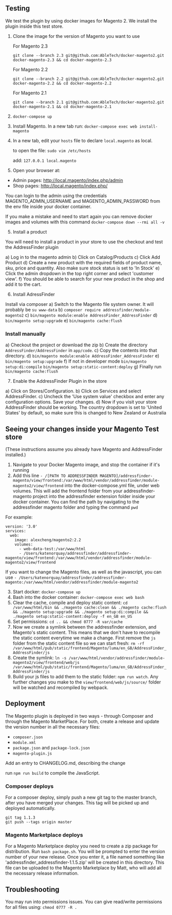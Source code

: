 ## Testing

We test the plugin by using docker images for Magento 2. We install the plugin inside this test store.

1. Clone the image for the version of Magento you want to use

    For Magento 2.3

   `git clone --branch 2.3 git@github.com:AbleTech/docker-magento2.git docker-magento-2.3 && cd docker-magento-2.3`

    For Magento 2.2

   `git clone --branch 2.2 git@github.com:AbleTech/docker-magento2.git docker-magento-2.2 && cd docker-magento-2.2`

    For Magento 2.1

   `git clone --branch 2.1 git@github.com:AbleTech/docker-magento2.git docker-magento-2.1 && cd docker-magento-2.1`

2. `docker-compose up`

2. Install Magento. In a new tab run:
 `docker-compose exec web install-magento`

3. In a new tab, edit your `hosts` file to declare `local.magento` as local. 

   to open the file: `sudo vim /etc/hosts`

   add: `127.0.0.1 local.magento`

4. Open your browser at:

  * Admin pages: http://local.magento/index.php/admin
  * Shop pages: http://local.magento/index.php/

  You can login to the admin using the credentials MAGENTO_ADMIN_USERNAME and MAGENTO_ADMIN_PASSWORD from the env file inside your docker container.

If you make a mistake and need to start again you can remove docker images and volumes with this command `docker-compose down --rmi all -v`

5. Install a product

You will need to install a product in your store to use the checkout and test the AddressFinder plugin

a) Log in to the magento admin
b) Click on Catalog/Products
c) Click Add Product
d) Create a new product with the required fields of product name, sku, price and quantity. Also make sure stock status is set to 'In Stock'
e) Click the admin dropdown in the top right corner and select 'customer view'.
f) You should be able to search for your new product in the shop and add it to the cart.

6. Install AdressFinder

Install via composer
a) Switch to the Magento file system owner. It will probably be `su www-data`
b) `composer require addressfinder/module-magento2`
c) `bin/magento module:enable AddressFinder_AddressFinder`
d) `bin/magento setup:upgrade`
e) `bin/magento cache:flush`

### Install manually

a) Checkout the project or download the zip
b) Create the directory ```AddressFinder/AddressFinder``` in ```app/code```.
c) Copy the contents into that directory.
d) `bin/magento module:enable AddressFinder_AddressFinder`
e) `bin/magento setup:upgrade`
f) If not in developer mode
   `bin/magento setup:di:compile`
   `bin/magento setup:static-content:deploy`
g) Finally run
   `bin/magento cache:flush`

7. Enable the AddressFinder Plugin in the store

a) Click on Stores/Configuration.
b) Click on Services and select AddressFinder.
c) Uncheck the 'Use system value' checkbox and enter any configuration options. Save your changes.
d) Now if you visit your store AddressFinder should be working. The country dropdown is set to 'United States' by default, so make sure this is changed to New Zealand or Australia

## Seeing your changes inside your Magento Test store

(These instructions assume you already have Magento and AddressFinder installed.)

1. Navigate to your Docker Magento image, and stop the container if it's running
2. Add this line `- /[PATH TO ADDRESSFINDER MAGENTO]/addressfinder-magento/view/frontend:/var/www/html/vendor/addressfinder/module-magento2/view/frontend` into the docker-compose.yml file, under web volumes. This will add the frontend folder from your addressfinder-magento project into the addressfinder extension folder inside your docker container. You can find the path by navigating to the addressfinder magento folder and typing the command `pwd`

For example:

```
version: '3.0'
services:
  web:
    image: alexcheng/magento2:2.2
    volumes:
      - web-data-test:/var/www/html
      - /Users/katenorquay/addressfinder/addressfinder-magento/view/frontend:/var/www/html/vendor/addressfinder/module-magento2/view/frontend
```

If you want to change the Magento files, as well as the javascript, you can use `- /Users/katenorquay/addressfinder/addressfinder-magento:/var/www/html/vendor/addressfinder/module-magento2`

3. Start docker: `docker-compose up`
4. Bash into the docker container: `docker-compose exec web bash`
5. Clear the cache, compile and deploy static content: `cd /var/www/html/bin && ./magento cache:clean && ./magento cache:flush && ./magento setup:upgrade && ./magento setup:di:compile && ./magento setup:static-content:deploy -f en_GB en_US`
6. Set permissions: `cd .. && chmod 0777 -R var/cache`
7. Now we create a symlink between the addressfinder extension, and Magento's static content. This means that we don't have to recompile the
static content everytime we make a change. First remove the `js` folder from the static content file so we can start fresh:
`rm -rf /var/www/html/pub/static/frontend/Magento/luma/en_GB/AddressFinder_AddressFinder/js`
8. Create the symlink: `ln -s /var/www/html/vendor/addressfinder/module-magento2/view/frontend/web/js /var/www/html/pub/static/frontend/Magento/luma/en_GB/AddressFinder_AddressFinder/js`
9. Build your js files to add them to the static folder: `npm run watch`. Any further changes you make to the `view/frontend/web/js/source/` folder will be watched and recompiled by webpack.

## Deployment

The Magento plugin is deployed in two ways - through Composer and through the Magento MarketPlace. For both, create a release and update the version number in all the necessary files:
- `composer.json`
- `module.xml`
- `package.json` and `package-lock.json`
- `magento-plugin.js`

Add an entry to CHANGELOG.md, describing the change

run `npm run build` to compile the JavaScript.

### Composer deploys

For a composer deploy, simply push a new git tag to the master branch, after you have merged your changes. This tag will be picked up and deployed automatically.

```
git tag 1.1.3
git push --tags origin master
```

### Magento Marketplace deploys

For a Magento Marketplace deploy you need to create a zip package for distribution. Run `bash package.sh`. You will be prompted to enter the version
number of your new release. Once you enter it, a file named something like 'addressfinder_addressfinder-1.1.5.zip' will be created in this directory.
This file can be uploaded to the Magento Marketplace by Matt, who will add all the necessary release information.


## Troubleshooting

You may run into permissions issues. You can give read/write permissions for all files using: `chmod 0777 -R .`
